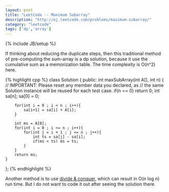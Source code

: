 ```yaml
---
layout: post
title: "LeetCode -- Maximum Subarray"
description: "http://oj.leetcode.com/problems/maximum-subarray/"
category: "leetcode"
tags: ['dp','array']
---
```

{% include JB/setup %}

If thinking about reducing the duplicate steps, then this traditional method of
pre-computing the sum-array is a dp solution, because it use the cumulative sum
as a memorization table. The time complexity is O(n^2) here.

{% highlight cpp %}
class Solution {
public:
    int maxSubArray(int A[], int n) {
        // IMPORTANT: Please reset any member data you declared, as
        // the same Solution instance will be reused for each test case.
        if(n == 0) return 0;
        int sa[n]; sa[0] = 0;
        
        for(int i = 0 ; i < n ; i++){
            sa[i+1] = sa[i] + A[i];
        }
        
        int ms = A[0];
        for(int i = 0 ; i <= n ; i++){
            for(int j = i + 1 ; j <= n ; j++){
                int ts = sa[j] - sa[i];
                if(ms < ts) ms = ts;
            }
        }
        return ms;
    }
};
{% endhighlight %}

Another method is to use [divide & conquer](http://oj.leetcode.com/discuss/694/how-solve-maximum-subarray-using-divide-and-conquer-approach), which can result in O(n log n) run time. But I do not want to code it out after seeing the solution there.

